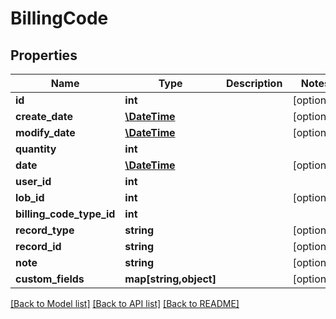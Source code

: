 # BillingCode

## Properties
Name | Type | Description | Notes
------------ | ------------- | ------------- | -------------
**id** | **int** |  | [optional] 
**create_date** | [**\DateTime**](\DateTime.md) |  | [optional] 
**modify_date** | [**\DateTime**](\DateTime.md) |  | [optional] 
**quantity** | **int** |  | 
**date** | [**\DateTime**](\DateTime.md) |  | [optional] 
**user_id** | **int** |  | 
**lob_id** | **int** |  | [optional] 
**billing_code_type_id** | **int** |  | 
**record_type** | **string** |  | [optional] 
**record_id** | **string** |  | [optional] 
**note** | **string** |  | [optional] 
**custom_fields** | **map[string,object]** |  | [optional] 

[[Back to Model list]](../README.md#documentation-for-models) [[Back to API list]](../README.md#documentation-for-api-endpoints) [[Back to README]](../README.md)


